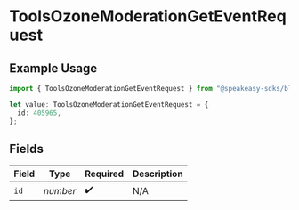# ToolsOzoneModerationGetEventRequest

## Example Usage

```typescript
import { ToolsOzoneModerationGetEventRequest } from "@speakeasy-sdks/bluesky/models/operations";

let value: ToolsOzoneModerationGetEventRequest = {
  id: 405965,
};
```

## Fields

| Field              | Type               | Required           | Description        |
| ------------------ | ------------------ | ------------------ | ------------------ |
| `id`               | *number*           | :heavy_check_mark: | N/A                |